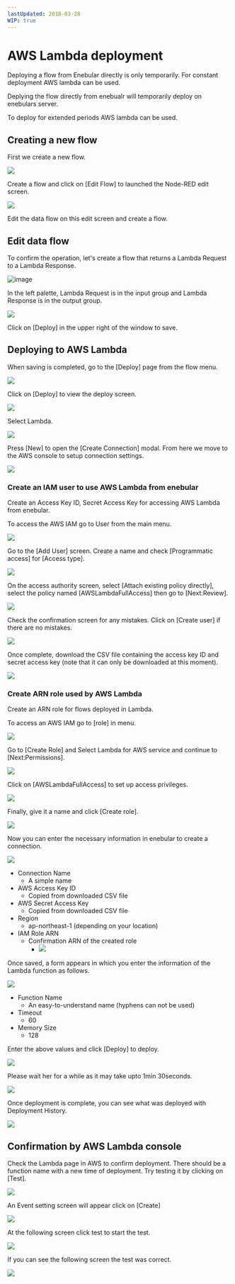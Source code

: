 ```yaml
---
lastUpdated: 2018-03-28
WIP: true
---
```


# AWS Lambda deployment

Deploying a flow from Enebular directly is only temporarily. 
For constant deployment AWS lambda can be used. 

Deplying the flow directly from enebualr will temporarily deploy on enebulars server. 

To deploy for extended periods AWS lambda can be used.

## Creating a new flow

First we create a new flow. 

![](https://i.gyazo.com/43daa8adfa160e0db4723a6cb62ec6aa.png)

Create a flow and click on [Edit Flow] to launched the Node-RED edit screen. 

![](https://i.gyazo.com/53824241d584d099aa810e6b3cbab645.png)

Edit the data flow on this edit screen and create a flow.

## Edit data flow

To confirm the operation, let's create a flow that returns a Lambda Request to a Lambda Response.

![image](/_asset/images/Deploy/DeployFlow/Lambda/deploy-deployflow-lambda_03.png)

In the left palette, Lambda Request is in the input group and Lambda Response is in the output group. 

![](https://i.gyazo.com/b474a682aefc4cef62650b0e883f354c.png)

Click on [Deploy] in the upper right of the window to save.

## Deploying to AWS Lambda 

When saving is completed, go to the [Deploy] page from the flow menu.

![](https://i.gyazo.com/6d8611cac4c92473225ebfca7ded8c57.png)

Click on [Deploy] to view the deploy screen.

![](https://i.gyazo.com/88e68c4779864cf8c6f24f6262575e4b.png)

Select Lambda.

![](https://i.gyazo.com/edc9714f15afec8911f67f31cf7141bd.png)

Press [New] to open the [Create Connection] modal.
From here we move to the AWS console to setup connection settings.

![](https://i.gyazo.com/3478881bcdb98b1319141df71eed2dd8.png)

### Create an IAM user to use AWS Lambda from enebular

Create an Access Key ID, Secret Access Key for accessing AWS Lambda from enebular.

To access the AWS IAM go to User from the main menu. 

![](https://i.gyazo.com/a36079814c6663851f0c93b82b1ea589.png)

Go to the [Add User] screen.
Create a name and check [Programmatic access] for [Access type].

![](https://i.gyazo.com/6280a25da09312e3bbbef9bae5eedd0d.png)

On the access authority screen, select [Attach existing policy directly], select the policy named [AWSLambdaFullAccess] then go to [Next:Review].

![](https://i.gyazo.com/913d013b1a9f32b0f6a2698e5a12ec32.png)

Check the confirmation screen for any mistakes. Click on [Create user] if there are no mistakes. 

![](https://i.gyazo.com/f54408921e545524629b666da55fccff.png)

Once complete, download the CSV file containing the access key ID and secret access key (note that it can only be downloaded at this moment).

![](https://i.gyazo.com/7d99dbaf67c0c9faf1b9de4c50adabd9.png)

### Create ARN role used by AWS Lambda

Create an ARN role for flows deployed in Lambda.

To access an AWS IAM  go to [role] in menu.

![](https://i.gyazo.com/b5286ed7c5c0f7a80ab4375f87c0ff2b.png)

Go to [Create Role] and Select Lambda for AWS service and continue to [Next:Permissions].

![](https://i.gyazo.com/85435143d5fea6b3e90805de5cd4c388.png)

Click on [AWSLambdaFullAccess] to set up access privileges. 

![](https://i.gyazo.com/e1a69b8bb472eb97011523b140856b4a.png)

Finally, give it a name and click [Create role].

![](https://i.gyazo.com/c6264921396b43008c6a0a87002ceaf0.png)

Now you can enter the necessary information in enebular to create a connection.

![](https://i.gyazo.com/bb59cf50a2ae8726bd03f2a4d2f8437a.png)

* Connection Name
    * A simple name
* AWS Access Key ID
    * Copied from downloaded CSV file
* AWS Secret Access Key
    * Copied from downloaded CSV file
* Region
    * ap-northeast-1 (depending on your location)
* IAM Role ARN
    *  Confirmation ARN of the created role
        * ![](https://i.gyazo.com/a435ff36c4fd877589b9036783780d70.png)

Once saved, a form appears in which you enter the information of the Lambda function as follows.

![](https://i.gyazo.com/d89fd1efd0a174c8b223c1367c9557e6.png)

* Function Name
    * An easy-to-understand name (hyphens can not be used)
* Timeout
    * 60
* Memory Size
    * 128

Enter the above values ​​and click [Deploy] to deploy. 

![](https://i.gyazo.com/1cc9f0b2f920449f42f0911c31ff326d.png)

Please wait her for a while as it may take upto 1min 30seconds. 

![](https://i.gyazo.com/34b178154e86ccf151a88351f83db6c6.png)

Once deployment is complete, you can see what was deployed with Deployment History.

![](https://i.gyazo.com/f4d810f405533c474b85d3660156de3e.png)

## Confirmation by AWS Lambda console

Check the Lambda page in AWS to confirm deployment. 
There should be a function name with a new time of deployment. 
Try testing it by clicking on [Test].

![](https://i.gyazo.com/32d1a956bcdc491b2357b06b95324ced.png)

An Event setting screen will appear click on [Create]

![](https://i.gyazo.com/531f6e2427313a76b675a23ee3e0ff12.png)

At the following screen click test to start the test.

![](https://i.gyazo.com/e3d0756b594c0aeb4de73568e27b2d0c.png)

If you can see the following screen the test was correct. 

![](https://i.gyazo.com/27ebe0ae26f0f7fb68380508c44f0a25.png)